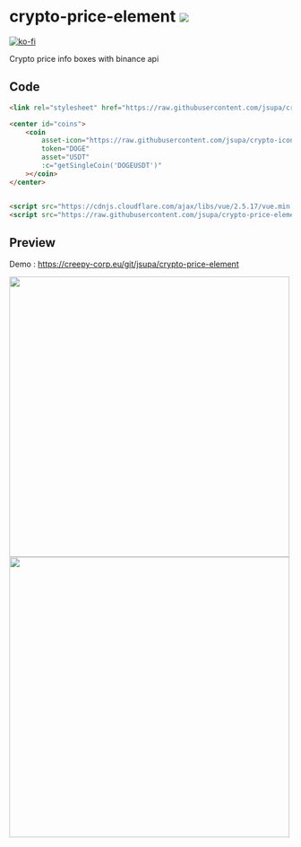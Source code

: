 # crypto-price-element <img src="https://visitor-badge.glitch.me/badge?page_id=jsupa.crypto-price-element">

[![ko-fi](https://ko-fi.com/img/githubbutton_sm.svg)](https://ko-fi.com/Y8Y246Y0V)

Crypto price info boxes with binance api

## Code

```html
<link rel="stylesheet" href="https://raw.githubusercontent.com/jsupa/crypto-price-element/main/style.css" />

<center id="coins">
    <coin
        asset-icon="https://raw.githubusercontent.com/jsupa/crypto-icons/main/icons/doge.png"
        token="DOGE"
        asset="USDT"
        :c="getSingleCoin('DOGEUSDT')"
    ></coin>
</center>


<script src="https://cdnjs.cloudflare.com/ajax/libs/vue/2.5.17/vue.min.js"></script>
<script src="https://raw.githubusercontent.com/jsupa/crypto-price-element/main/script.js"></script>
```

## Preview

Demo : https://creepy-corp.eu/git/jsupa/crypto-price-element

<img src="https://creepy-corp.eu/git/jsupa/crypto-price-element/crypto-price-element-template-code.png" width="500px">
<img src="https://creepy-corp.eu/git/jsupa/crypto-price-element/crypto-price-element-preview.png" width="500px">
